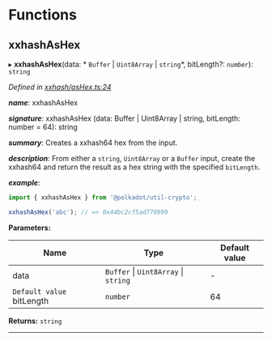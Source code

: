 

# Functions

<a id="xxhashashex"></a>

##  xxhashAsHex

▸ **xxhashAsHex**(data: * `Buffer` &#124; `Uint8Array` &#124; `string`*, bitLength?: *`number`*): `string`

*Defined in [xxhash/asHex.ts:24](https://github.com/polkadot-js/common/blob/75c09a9/packages/util-crypto/src/xxhash/asHex.ts#L24)*

*__name__*: xxhashAsHex

*__signature__*: xxhashAsHex (data: Buffer | Uint8Array | string, bitLength: number = 64): string

*__summary__*: Creates a xxhash64 hex from the input.

*__description__*: From either a `string`, `Uint8Array` or a `Buffer` input, create the xxhash64 and return the result as a hex string with the specified `bitLength`.

*__example__*:   

```javascript
import { xxhashAsHex } from '@polkadot/util-crypto';

xxhashAsHex('abc'); // => 0x44bc2cf5ad770999
```

**Parameters:**

| Name | Type | Default value |
| ------ | ------ | ------ |
| data |  `Buffer` &#124; `Uint8Array` &#124; `string`| - |
| `Default value` bitLength | `number` | 64 |

**Returns:** `string`

___

